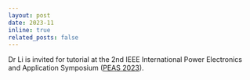 ```yaml
---
layout: post
date: 2023-11
inline: true
related_posts: false
---
```


Dr Li is invited for tutorial at the 2nd IEEE International Power Electronics and Application Symposium ([PEAS 2023](http://peas.cpss.org.cn/Home/Default)).
